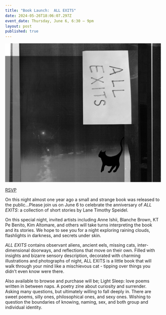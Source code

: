 ```yaml
---
title: "Book Launch:  ALL EXITS"
date: 2024-05-26T18:06:07.297Z
event_date: Thursday, June 6, 6:30 – 9pm
layout: post
published: true
---
```

![](/assets/img/all-exits-coverfinal-copy-v2.jpg)

[RSVP](https://www.eventbrite.com/e/book-launch-all-exits-a-collection-of-short-stories-tickets-913581215007?aff=oddtdtcreator)

On this night almost one year ago a small and strange book was released to the public...Please join us on June 6 to celebrate the anniversary of *ALL EXITS*: a collection of short stories by Lane Timothy Speidel.

On this special night, invited artists including Anne Ishii, Blanche Brown, KT Pe Benito, Kim Altomare, and others will take turns interpreting the book and its stories.  We hope to see you for a night exploring raining clouds, flashlights in darkness, and secrets under skin. 

*ALL EXITS* contains observant aliens, ancient eels, missing cats, inter-dimensional doorways, and reflections that move on their own. Filled with insights and bizarre sensory description, decorated with charming illustrations and photographs of night, ALL EXITS is a little book that will walk through your mind like a mischievous cat - tipping over things you didn’t even know were there.

Also available to browse and purchase will be; Light Sleep: love poems written in between naps. A poetry zine about curiosity and surrender. Asking many questions, but ultimately willing to fall deeply in. There are sweet poems, silly ones, philosophical ones, and sexy ones. Wishing to question the boundaries of knowing, naming, sex, and both group and individual identity.